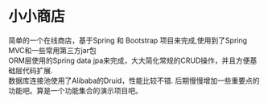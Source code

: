 小小商店
=====================

简单的一个在线商店，基于Spring 和 Bootstrap 项目来完成,使用到了Spring MVC和一些常用第三方jar包  
ORM层使用的Spring data jpa来完成，大大简化常规的CRUD操作，并且方便基础层代码扩展.  
数据库连接池使用了Alibaba的Druid，性能比较不错.
后期慢慢增加一些重要点的功能吧。算是一个功能集合的演示项目吧。
